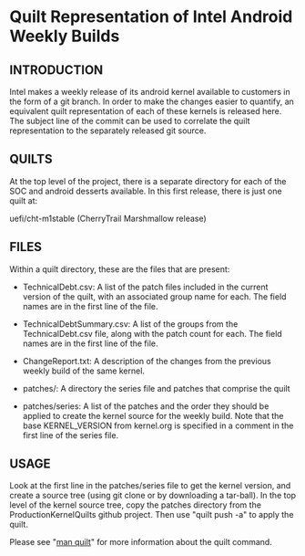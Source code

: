 # Quilt Representation of Intel Android Weekly Builds

## INTRODUCTION

Intel makes a weekly release of its android kernel available to
customers in the form of a git branch. In order to make the changes
easier to quantify, an equivalent quilt representation of each of these
kernels is released here. The subject line of the commit can be used to
correlate the quilt representation to the separately released git source.

## QUILTS

At the top level of the project, there is a separate directory for each
of the SOC and android desserts available. In this first release, there
is just one quilt at:

uefi/cht-m1stable (CherryTrail Marshmallow release)

## FILES

Within a quilt directory, these are the files that are present:

- TechnicalDebt.csv: A list of the patch files included in the current
  version of the quilt, with an associated group name for each. The field
  names are in the first line of the file.

- TechnicalDebtSummary.csv: A list of the groups from the
  TechnicalDebt.csv file, along with the patch count for each. The field
  names are in the first line of the file.

- ChangeReport.txt: A description of the changes from the previous weekly
  build of the same kernel.

- patches/: A directory the series file and patches that comprise the quilt

- patches/series: A list of the patches and the order they should be
  applied to create the kernel source for the weekly build. Note that the
  base KERNEL_VERSION from kernel.org is specified in a comment in the
  first line of the series file.

## USAGE

Look at the first line in the patches/series file to get the kernel
version, and create a source tree (using git clone or by downloading a
tar-ball). In the top level of the kernel source tree, copy the patches
directory from the ProductionKernelQuilts github project. Then use
"quilt push -a" to apply the quilt.

Please see "[man quilt](http://linux.die.net/man/1/quilt)" for more information about the quilt command.
